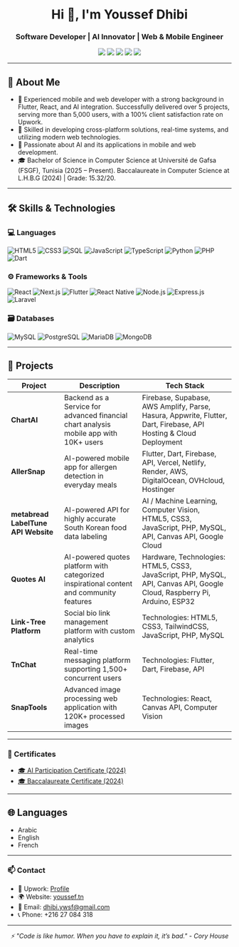 <h1 align="center">Hi 👋, I'm Youssef Dhibi</h1>
<h3 align="center">Software Developer | AI Innovator | Web & Mobile Engineer</h3>

<p align="center">
  <a href="https://youssef.tn"><img src="https://img.shields.io/badge/Website-youssef.tn-blue?style=for-the-badge&logo=google-chrome&logoColor=white" /></a>
  <a href="https://github.com/youssefsz"><img src="https://img.shields.io/badge/GitHub-youssefsz-181717?style=for-the-badge&logo=github&logoColor=white" /></a>
  <a href="mailto:dhibi.ywsf@gmail.com"><img src="https://img.shields.io/badge/Email-dhibi.ywsf@gmail.com-D14836?style=for-the-badge&logo=gmail&logoColor=white" /></a>
  <a href="https://www.linkedin.com/in/youssef-dhibi-000021335/"><img src="https://img.shields.io/badge/LinkedIn-Youssef_Dhibi-0A66C2?style=for-the-badge&logo=linkedin&logoColor=white" /></a>
  <a href="https://www.upwork.com/freelancers/~018d73a89101d4651b"><img src="https://img.shields.io/badge/Upwork-Freelancer-6FDA44?style=for-the-badge&logo=upwork&logoColor=white" /></a>
</p>

---

## 🧠 About Me

- 🎯 Experienced mobile and web developer with a strong background in Flutter, React, and AI integration. Successfully delivered over 5 projects, serving more than 5,000 users, with a 100% client satisfaction rate on Upwork.
- 🚀 Skilled in developing cross-platform solutions, real-time systems, and utilizing modern web technologies.
- 🧠 Passionate about AI and its applications in mobile and web development.
- 🎓 Bachelor of Science in Computer Science at Université de Gafsa (FSGF), Tunisia (2025 – Present). Baccalaureate in Computer Science at L.H.B.G (2024) | Grade: 15.32/20.

---

## 🛠️ Skills & Technologies

### 💻 Languages
![HTML5](https://img.shields.io/badge/HTML5-E34F26?style=flat-square&logo=html5&logoColor=white)
![CSS3](https://img.shields.io/badge/CSS3-1572B6?style=flat-square&logo=css3&logoColor=white)
![SQL](https://img.shields.io/badge/SQL-339933?style=flat-square&logo=sql&logoColor=white)
![JavaScript](https://img.shields.io/badge/JavaScript-F7DF1E?style=flat-square&logo=javascript&logoColor=black)
![TypeScript](https://img.shields.io/badge/TypeScript-3178C6?style=flat-square&logo=typescript&logoColor=white)
![Python](https://img.shields.io/badge/Python-3776AB?style=flat-square&logo=python&logoColor=white)
![PHP](https://img.shields.io/badge/PHP-777BB4?style=flat-square&logo=php&logoColor=white)
![Dart](https://img.shields.io/badge/Dart-0175C2?style=flat-square&logo=dart&logoColor=white)

### ⚙️ Frameworks & Tools
![React](https://img.shields.io/badge/React-61DAFB?style=flat-square&logo=react&logoColor=black)
![Next.js](https://img.shields.io/badge/Next.js-000000?style=flat-square&logo=nextdotjs&logoColor=white)
![Flutter](https://img.shields.io/badge/Flutter-02569B?style=flat-square&logo=flutter&logoColor=white)
![React Native](https://img.shields.io/badge/React%20Native-61DAFB?style=flat-square&logo=react&logoColor=black)
![Node.js](https://img.shields.io/badge/Node.js-339933?style=flat-square&logo=node.js&logoColor=white)
![Express.js](https://img.shields.io/badge/Express.js-000000?style=flat-square&logo=express&logoColor=white)
![Laravel](https://img.shields.io/badge/Laravel-FF2900?style=flat-square&logo=laravel&logoColor=white)

### 🗃️ Databases
![MySQL](https://img.shields.io/badge/MySQL-4479A1?style=flat-square&logo=mysql&logoColor=white)
![PostgreSQL](https://img.shields.io/badge/PostgreSQL-31708F?style=flat-square&logo=postgresql&logoColor=white)
![MariaDB](https://img.shields.io/badge/MariaDB-003349?style=flat-square&logo=mariadb&logoColor=white)
![MongoDB](https://img.shields.io/badge/MongoDB-47A248?style=flat-square&logo=mongodb&logoColor=white)

---

## 📱 Projects

| Project | Description | Tech Stack |
|---------|-------------|------------|
| **ChartAI** | Backend as a Service for advanced financial chart analysis mobile app with 10K+ users | Firebase, Supabase, AWS Amplify, Parse, Hasura, Appwrite, Flutter, Dart, Firebase, API Hosting & Cloud Deployment |
| **AllerSnap** | AI-powered mobile app for allergen detection in everyday meals | Flutter, Dart, Firebase, API, Vercel, Netlify, Render, AWS, DigitalOcean, OVHcloud, Hostinger |
| **metabread LabelTune API Website** | AI-powered API for highly accurate South Korean food data labeling | AI / Machine Learning, Computer Vision, HTML5, CSS3, JavaScript, PHP, MySQL, API, Canvas API, Google Cloud |
| **Quotes AI** | AI-powered quotes platform with categorized inspirational content and community features | Hardware, Technologies: HTML5, CSS3, JavaScript, PHP, MySQL, API, Canvas API, Google Cloud, Raspberry Pi, Arduino, ESP32 |
| **Link-Tree Platform** | Social bio link management platform with custom analytics | Technologies: HTML5, CSS3, TailwindCSS, JavaScript, PHP, MySQL |
| **TnChat** | Real-time messaging platform supporting 1,500+ concurrent users | Technologies: Flutter, Dart, Firebase, API |
| **SnapTools** | Advanced image processing web application with 120K+ processed images | Technologies: React, Canvas API, Computer Vision |

---
### 📜 Certificates

- [🎓 AI Participation Certificate (2024)](https://youssef.tn/certificate/ai-certificate.jpg)
- [🎓 Baccalaureate Certificate (2024)](https://youssef.tn/certificate/certificate_bac.jpg.png)

---

## 🌐 Languages

- Arabic
- English
- French

---

### 📫 Contact

- 💼 Upwork: [Profile](https://www.upwork.com/freelancers/~018d73a89101d4651b)
- 🌍 Website: [youssef.tn](https://youssef.tn)
- 📧 Email: [dhibi.ywsf@gmail.com](mailto:dhibi.ywsf@gmail.com)
- 📞 Phone: +216 27 084 318

---

<p align="center">
  <em>⚡ "Code is like humor. When you have to explain it, it’s bad." - Cory House</em>
</p>
